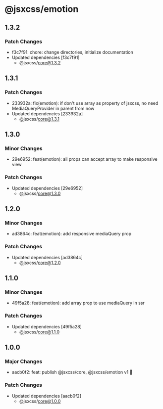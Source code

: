 # @jsxcss/emotion

## 1.3.2

### Patch Changes

- f3c7f91: chore: change directories, initialize documentation
- Updated dependencies [f3c7f91]
  - @jsxcss/core@1.3.2

## 1.3.1

### Patch Changes

- 233932a: fix(emotion): if don't use array as property of jsxcss, no need MediaQueryProvider in parent from now
- Updated dependencies [233932a]
  - @jsxcss/core@1.3.1

## 1.3.0

### Minor Changes

- 29e6952: feat(emotion): all props can accept array to make responsive view

### Patch Changes

- Updated dependencies [29e6952]
  - @jsxcss/core@1.3.0

## 1.2.0

### Minor Changes

- ad3864c: feat(emotion): add responsive mediaQuery prop

### Patch Changes

- Updated dependencies [ad3864c]
  - @jsxcss/core@1.2.0

## 1.1.0

### Minor Changes

- 49f5a28: feat(emotion): add array prop to use mediaQuery in ssr

### Patch Changes

- Updated dependencies [49f5a28]
  - @jsxcss/core@1.1.0

## 1.0.0

### Major Changes

- aacb0f2: feat: publish @jsxcss/core, @jsxcss/emotion v1 🚀

### Patch Changes

- Updated dependencies [aacb0f2]
  - @jsxcss/core@1.0.0
